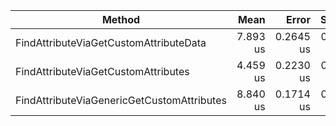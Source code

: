 | Method                                     | Mean     | Error     | StdDev    | Median   | Gen0   | Allocated |
|------------------------------------------- |---------:|----------:|----------:|---------:|-------:|----------:|
| FindAttributeViaGetCustomAttributeData     | 7.893 us | 0.2645 us | 0.7717 us | 8.101 us | 0.1602 |   2.78 KB |
| FindAttributeViaGetCustomAttributes        | 4.459 us | 0.2230 us | 0.6576 us | 4.706 us | 0.5493 |    9.3 KB |
| FindAttributeViaGenericGetCustomAttributes | 8.840 us | 0.1714 us | 0.2403 us | 8.913 us | 0.1526 |   2.58 KB |